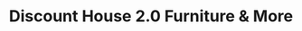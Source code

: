 ---
title: "Discount House 2.0 Furniture & More"
url: /danville/discount-house-2-0-furniture-and-more/
shop: furniture
---